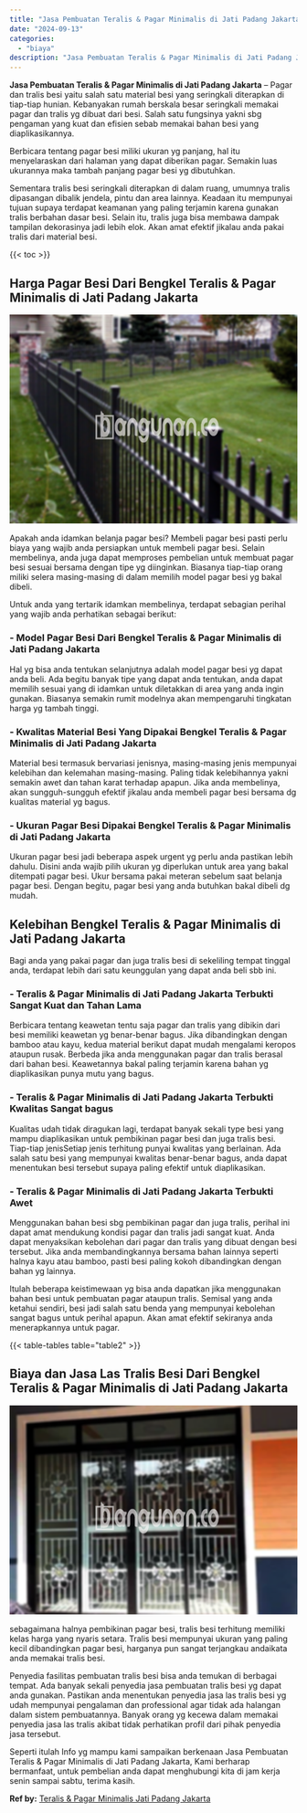 ```yaml
---
title: "Jasa Pembuatan Teralis & Pagar Minimalis di Jati Padang Jakarta"
date: "2024-09-13"
categories: 
  - "biaya"
description: "Jasa Pembuatan Teralis & Pagar Minimalis di Jati Padang Jakarta. Seperti itulah Info yg mampu kami sampaikan berkenaan Jasa Pembuatan Teralis & Pagar Minimal..."
---
```


**Jasa Pembuatan Teralis & Pagar Minimalis di Jati Padang Jakarta** – Pagar dan tralis besi yaitu salah satu material besi yang seringkali diterapkan di tiap-tiap hunian. Kebanyakan rumah berskala besar seringkali memakai pagar dan tralis yg dibuat dari besi. Salah satu fungsinya yakni sbg pengaman yang kuat dan efisien sebab memakai bahan besi yang diaplikasikannya.

Berbicara tentang pagar besi miliki ukuran yg panjang, hal itu menyelaraskan dari halaman yang dapat diberikan pagar. Semakin luas ukurannya maka tambah panjang pagar besi yg dibutuhkan.

Sementara tralis besi seringkali diterapkan di dalam ruang, umumnya tralis dipasangan dibalik jendela, pintu dan area lainnya. Keadaan itu mempunyai tujuan supaya terdapat keamanan yang paling terjamin karena gunakan tralis berbahan dasar besi. Selain itu, tralis juga bisa membawa dampak tampilan dekorasinya jadi lebih elok. Akan amat efektif jikalau anda pakai tralis dari material besi.

{{< toc >}}

## Harga Pagar Besi Dari Bengkel Teralis & Pagar Minimalis di Jati Padang Jakarta

![Jasa Pembuatan Teralis & Pagar Minimalis di Jati Padang Jakarta](/images/pagar-minimalis-murah-12.png)

Apakah anda idamkan belanja pagar besi? Membeli pagar besi pasti perlu biaya yang wajib anda persiapkan untuk membeli pagar besi. Selain membelinya, anda juga dapat memproses pembelian untuk membuat pagar besi sesuai bersama dengan tipe yg diinginkan. Biasanya tiap-tiap orang miliki selera masing-masing di dalam memilih model pagar besi yg bakal dibeli.

Untuk anda yang tertarik idamkan membelinya, terdapat sebagian perihal yang wajib anda perhatikan sebagai berikut:
### \- Model Pagar Besi Dari Bengkel Teralis & Pagar Minimalis di Jati Padang Jakarta

Hal yg bisa anda tentukan selanjutnya adalah model pagar besi yg dapat anda beli. Ada begitu banyak tipe yang dapat anda tentukan, anda dapat memilih sesuai yang di idamkan untuk diletakkan di area yang anda ingin gunakan. Biasanya semakin rumit modelnya akan mempengaruhi tingkatan harga yg tambah tinggi.

### \- Kwalitas Material Besi Yang Dipakai Bengkel Teralis & Pagar Minimalis di Jati Padang Jakarta

Material besi termasuk bervariasi jenisnya, masing-masing jenis mempunyai kelebihan dan kelemahan masing-masing. Paling tidak kelebihannya yakni semakin awet dan tahan karat terhadap apapun. Jika anda membelinya, akan sungguh-sungguh efektif jikalau anda membeli pagar besi bersama dg kualitas material yg bagus.

### \- Ukuran Pagar Besi Dipakai Bengkel Teralis & Pagar Minimalis di Jati Padang Jakarta

Ukuran pagar besi jadi beberapa aspek urgent yg perlu anda pastikan lebih dahulu. Disini anda wajib pilih ukuran yg diperlukan untuk area yang bakal ditempati pagar besi. Ukur bersama pakai meteran sebelum saat belanja pagar besi. Dengan begitu, pagar besi yang anda butuhkan bakal dibeli dg mudah.

## Kelebihan Bengkel Teralis & Pagar Minimalis di Jati Padang Jakarta

Bagi anda yang pakai pagar dan juga tralis besi di sekeliling tempat tinggal anda, terdapat lebih dari satu keunggulan yang dapat anda beli sbb ini.

### \- Teralis & Pagar Minimalis di Jati Padang Jakarta Terbukti Sangat Kuat dan Tahan Lama

Berbicara tentang keawetan tentu saja pagar dan tralis yang dibikin dari besi memiliki keawetan yg benar-benar bagus. Jika dibandingkan dengan bamboo atau kayu, kedua material berikut dapat mudah mengalami keropos ataupun rusak. Berbeda jika anda menggunakan pagar dan tralis berasal dari bahan besi. Keawetannya bakal paling terjamin karena bahan yg diaplikasikan punya mutu yang bagus.

### \- Teralis & Pagar Minimalis di Jati Padang Jakarta Terbukti Kwalitas Sangat bagus

Kualitas udah tidak diragukan lagi, terdapat banyak sekali type besi yang mampu diaplikasikan untuk pembikinan pagar besi dan juga tralis besi. Tiap-tiap jenisSetiap jenis terhitung punyai kwalitas yang berlainan. Ada salah satu besi yang mempunyai kwalitas benar-benar bagus, anda dapat menentukan besi tersebut supaya paling efektif untuk diaplikasikan.

### \- Teralis & Pagar Minimalis di Jati Padang Jakarta Terbukti Awet

Menggunakan bahan besi sbg pembikinan pagar dan juga tralis, perihal ini dapat amat mendukung kondisi pagar dan tralis jadi sangat kuat. Anda dapat menyaksikan kebolehan dari pagar dan tralis yang dibuat dengan besi tersebut. Jika anda membandingkannya bersama bahan lainnya seperti halnya kayu atau bamboo, pasti besi paling kokoh dibandingkan dengan bahan yg lainnya.

Itulah beberapa keistimewaan yg bisa anda dapatkan jika menggunakan bahan besi untuk pembuatan pagar ataupun tralis. Semisal yang anda ketahui sendiri, besi jadi salah satu benda yang mempunyai kebolehan sangat bagus untuk perihal apapun. Akan amat efektif sekiranya anda menerapkannya untuk pagar.

{{< table-tables table="table2" >}}

## Biaya dan Jasa Las Tralis Besi Dari Bengkel Teralis & Pagar Minimalis di Jati Padang Jakarta

![Jasa Pembuatan Teralis & Pagar Minimalis di Jati Padang Jakarta](/images/teralis-minimalis-murah-19.png)

sebagaimana halnya pembikinan pagar besi, tralis besi terhitung memiliki kelas harga yang nyaris setara. Tralis besi mempunyai ukuran yang paling kecil dibandingkan pagar besi, harganya pun sangat terjangkau andaikata anda memakai tralis besi.

Penyedia fasilitas pembuatan tralis besi bisa anda temukan di berbagai tempat. Ada banyak sekali penyedia jasa pembuatan tralis besi yg dapat anda gunakan. Pastikan anda menentukan penyedia jasa las tralis besi yg udah mempunyai pengalaman dan professional agar tidak ada halangan dalam sistem pembuatannya. Banyak orang yg kecewa dalam memakai penyedia jasa las tralis akibat tidak perhatikan profil dari pihak penyedia jasa tersebut.

Seperti itulah Info yg mampu kami sampaikan berkenaan Jasa Pembuatan Teralis & Pagar Minimalis di Jati Padang Jakarta, Kami berharap bermanfaat, untuk pembelian anda dapat menghubungi kita di jam kerja senin sampai sabtu, terima kasih.

**Ref by:** [Teralis & Pagar Minimalis Jati Padang Jakarta](https://id.wikipedia.org/wiki/Teralis)
